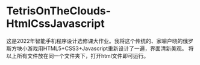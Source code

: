 # TetrisOnTheClouds-HtmlCssJavascript
这是2022年智能手机程序设计选修课大作业。我将这个传统的、家喻户晓的俄罗斯方块小游戏用HTML5+CSS3+Javascript重新设计了一遍，界面清新美观。
将以上所有文件放在同一个文件夹下，打开html文件即可运行。
